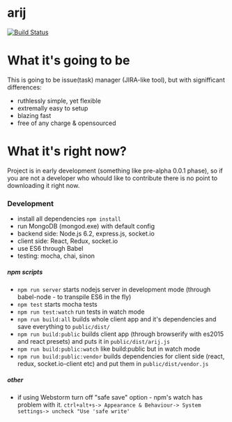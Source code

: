 # arij

[![Build Status](https://travis-ci.org/czytelny/arij.svg?branch=master)](https://travis-ci.org/czytelny/arij)

# What it's going to be
This is going to be issue(task) manager (JIRA-like tool), but with signifficant differences:
- ruthlessly simple, yet flexible
- extremally easy to setup
- blazing fast
- free of any charge & opensourced

# What it's right now?
Project is in early development (something like pre-alpha 0.0.1 phase), so if you are not a developer who whould like to contribute there is no point to downloading it right now.


### Development
- install all dependencies `npm install`
- run MongoDB (mongod.exe) with default config
- backend side: Node.js 6.2, express.js, socket.io
- client side: React, Redux, socket.io 
- use ES6 through Babel
- testing: mocha, chai, sinon

##### npm scripts
- `npm run server` starts nodejs server in development mode (through babel-node - to transpile ES6 in the fly)
- `npm test` starts mocha tests
- `npm run test:watch` run tests in watch mode
- `npm run build:all` builds whole client app and it's dependencies and save everything to `public/dist/`
- `npm run build:public` builds client app (through browserify with es2015 and react presets) and puts it in `public/dist/arij.js`
- `npm run build:public:watch` like build:public but in watch mode
- `npm run build:public:vendor` builds dependencies for client side (react, redux, socket.io-client etc) and put them in `public/dist/vendor.js`

##### other 
- if using Webstorm turn off "safe save" option - npm's watch has problem with it. `ctrl+alt+s-> Appearance & Behaviour-> System settings-> uncheck "Use 'safe write'` 

